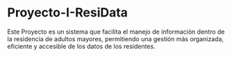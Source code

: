 # Proyecto-I-ResiData
Este Proyecto es un sistema que facilita el manejo de información dentro de la residencia de adultos mayores, permitiendo una gestión más organizada, eficiente y accesible de los datos de los residentes.
